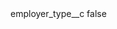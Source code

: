 <?xml version="1.0" encoding="UTF-8"?>
<CustomMetadata xmlns="http://soap.sforce.com/2006/04/metadata">
    <label>employer_type__c</label>
    <protected>false</protected>
</CustomMetadata>
